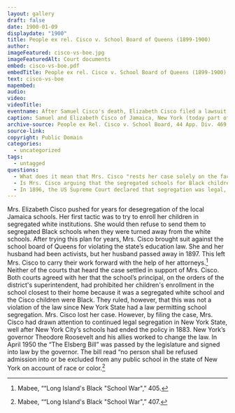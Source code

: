 ```yaml
---
layout: gallery
draft: false
date: 1900-01-09
displaydate: "1900"
title: People ex rel. Cisco v. School Board of Queens (1899-1900)
author: 
imageFeatured: cisco-vs-boe.jpg
imageFeaturedAlt: Court documents
embed: cisco-vs-boe.pdf
embedTitle: People ex rel. Cisco v. School Board of Queens (1899-1900)
text: cisco-vs-boe
mapembed:
audio:
video:
videoTitle:
eventname: After Samuel Cisco's death, Elizabeth Cisco filed a lawsuit agains the school board in queens.
caption: Samuel and Elizabeth Cisco of Jamaica, New York (today part of Queens in New York City) had been challenging school segregation for years. After Mr. Cisco passed away in 1897, Mrs. Cisco continued her struggle with a suit against the school board of Queens. The above document is a selection from the presiding judge’s opinion in the case.
archive-source: People ex Rel. Cisco v. School Board, 44 App. Div. 469, 61 N.Y.S. 330 (N.Y. App. Div. 1899)
source-link:
copyright: Public Domain
categories:
  - uncategorized
tags:
  - untagged
questions:
  - What does it mean that Mrs. Cisco "rests her case solely on the fact that her children were refused admission to the common school on account of their color"? 
  - Is Mrs. Cisco arguing that the segregated schools for Black children are inferior, or that she opposes the rejection of her children because they are Black?
  - In 1896, the US Supreme Court declared that segregation was legal, as long as each group received equal services. This idea of “separate but equal” appears (in different words) in the Cisco case. What do you think Mrs. Cisco thought of this legal ruling?
---
```


Mrs. Elizabeth Cisco pushed for years for desegregation of the local Jamaica schools. Her first tactic was to try to enroll her children in segregated white institutions. She would then refuse to send them to segregated Black schools when they were turned away from the white schools. After trying this plan for years, Mrs. Cisco brought suit against the school board of Queens for violating the state’s education law. She and her husband had been activists, but her husband passed away in 1897. This left Mrs. Cisco to carry their work forward with the help of her attorneys.[^1]
Neither of the courts that heard the case settled in support of Mrs. Cisco. Both courts agreed with her that the school’s principal, on the orders of the district's superintendent, had prohibited her children's enrollment in the school closest to their home because it was a segregated white school and the Cisco children were Black. They ruled, however, that this was not a violation of the law since New York State had a law permitting school segregation. Mrs. Cisco lost her case. 
However, by filing the case, Mrs. Cisco had drawn attention to continued legal segregation in New York State, well after New York City’s schools had ended the policy in 1883. New York’s governor Theodore Roosevelt and his allies worked to change the law. In April 1950 the “The Elsberg Bill” was passed by the legislature and signed into law by the governor. The bill read “no person shall be refused admission into or be excluded from any public school in the state of New York on account of race or color.[^2]

[^1]: Mabee, ““Long Island's Black "School War",” 405.
[^2]: Mabee, ““Long Island's Black "School War",” 407.
